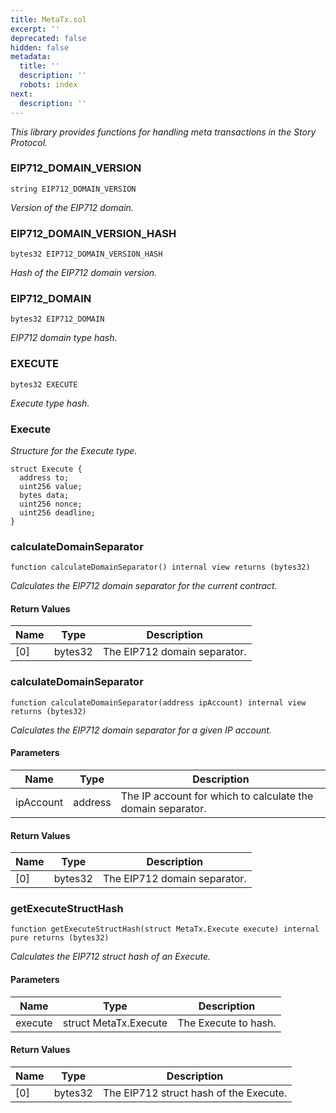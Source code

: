```yaml
---
title: MetaTx.sol
excerpt: ''
deprecated: false
hidden: false
metadata:
  title: ''
  description: ''
  robots: index
next:
  description: ''
---
```

_This library provides functions for handling meta transactions in the Story Protocol._

### EIP712_DOMAIN_VERSION

```solidity
string EIP712_DOMAIN_VERSION
```

_Version of the EIP712 domain._

### EIP712_DOMAIN_VERSION_HASH

```solidity
bytes32 EIP712_DOMAIN_VERSION_HASH
```

_Hash of the EIP712 domain version._

### EIP712_DOMAIN

```solidity
bytes32 EIP712_DOMAIN
```

_EIP712 domain type hash._

### EXECUTE

```solidity
bytes32 EXECUTE
```

_Execute type hash._

### Execute

_Structure for the Execute type._

```solidity
struct Execute {
  address to;
  uint256 value;
  bytes data;
  uint256 nonce;
  uint256 deadline;
}
```

### calculateDomainSeparator

```solidity
function calculateDomainSeparator() internal view returns (bytes32)
```

_Calculates the EIP712 domain separator for the current contract._

#### Return Values

| Name | Type    | Description                  |
| ---- | ------- | ---------------------------- |
| [0]  | bytes32 | The EIP712 domain separator. |

### calculateDomainSeparator

```solidity
function calculateDomainSeparator(address ipAccount) internal view returns (bytes32)
```

_Calculates the EIP712 domain separator for a given IP account._

#### Parameters

| Name      | Type    | Description                                                 |
| --------- | ------- | ----------------------------------------------------------- |
| ipAccount | address | The IP account for which to calculate the domain separator. |

#### Return Values

| Name | Type    | Description                  |
| ---- | ------- | ---------------------------- |
| [0]  | bytes32 | The EIP712 domain separator. |

### getExecuteStructHash

```solidity
function getExecuteStructHash(struct MetaTx.Execute execute) internal pure returns (bytes32)
```

_Calculates the EIP712 struct hash of an Execute._

#### Parameters

| Name    | Type                  | Description          |
| ------- | --------------------- | -------------------- |
| execute | struct MetaTx.Execute | The Execute to hash. |

#### Return Values

| Name | Type    | Description                            |
| ---- | ------- | -------------------------------------- |
| [0]  | bytes32 | The EIP712 struct hash of the Execute. |